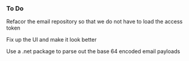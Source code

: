 ### To Do 

Refacor the email repository so that we do not have to load the access token

Fix up the UI and make it look better 

Use a .net package to parse out the base 64 encoded email payloads 